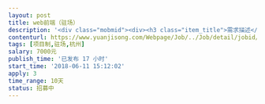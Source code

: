 ```yaml
---                
layout: post       
title: web前端（驻场）           
description: '<div class="mobmid"><div><h3 class="item_title">需求描述</h3><p>一、需求描述<br/>类型：虚拟币交易网站开发<br/>进度：页面已完成60%以上，有原型图。<br/>页面：交易，登陆注册，钱包，订单，个人中心<br/>功能：主要负责页面布局及优化，接口对接。<br/> <br/>二、人才需求：<br/>3年以上前端工作经验，精通Web应用设计和开发，精通各种前端技术，例如Javascript、html、css等以及各浏览器代码兼容性，对Javascript继承、闭包、原型等有深入理解，理解其适用场景，<br/>、至少熟练使用二种前端框架（jQuery，VUE等），有websocket对接经验的优先<br/> <br/>三、参考产品：<br/>huobi.pro<br/>binance.top<br/> <br/>四、合作方式：<br/>开发方式：驻场开发。<br/>开发周期：5-10天</p></div><!--info end--></div>'     
contenturl: https://www.yuanjisong.com/Webpage/Job/../Job/detail/jobid/101559      
tags: [项目制,驻场,杭州]            
salary: 7000元          
publish_time: '已发布 17 小时'         
start_time: '2018-06-11 15:12:02'           
apply: 3                   
time_range: 10天              
status: 招募中                  
---                 
```

